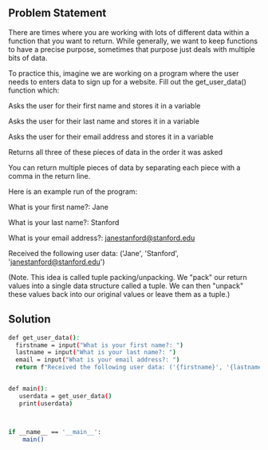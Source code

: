 ## Problem Statement

There are times where you are working with lots of different data within a function that you want to return. While generally, we want to keep functions to have a precise purpose, sometimes that purpose just deals with multiple bits of data.

To practice this, imagine we are working on a program where the user needs to enters data to sign up for a website. Fill out the get_user_data() function which:

Asks the user for their first name and stores it in a variable

Asks the user for their last name and stores it in a variable

Asks the user for their email address and stores it in a variable

Returns all three of these pieces of data in the order it was asked

You can return multiple pieces of data by separating each piece with a comma in the return line.

Here is an example run of the program:

What is your first name?: Jane

What is your last name?: Stanford

What is your email address?: janestanford@stanford.edu

Received the following user data: ('Jane', 'Stanford', 'janestanford@stanford.edu')

(Note. This idea is called tuple packing/unpacking. We "pack" our return values into a single data structure called a tuple. We can then "unpack" these values back into our original values or leave them as a tuple.)

## Solution

```bash
def get_user_data():
  firstname = input("What is your first name?: ")
  lastname = input("What is your last name?: ")
  email = input("What is your email address?: ")
  return f"Received the following user data: ('{firstname}', '{lastname}', '{email}')"


def main():
   userdata = get_user_data()
   print(userdata)



if __name__ == '__main__':
    main()
```
